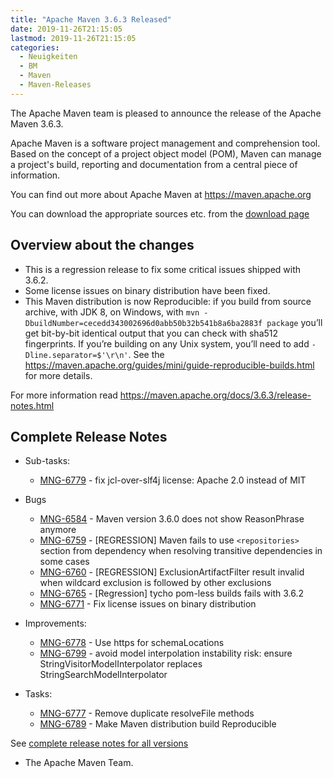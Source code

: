 ```yaml
---
title: "Apache Maven 3.6.3 Released"
date: 2019-11-26T21:15:05
lastmod: 2019-11-26T21:15:05
categories:
  - Neuigkeiten
  - BM
  - Maven
  - Maven-Releases
---
```

The Apache Maven team is pleased to announce the release of the Apache
Maven 3.6.3.

Apache Maven is a software project management and comprehension tool. Based
on the concept of a project object model (POM), Maven can manage a
project's build, reporting and documentation from a central piece of
information.

You can find out more about Apache Maven at https://maven.apache.org

You can download the appropriate sources etc. from 
the [download page](https://maven.apache.org/download.cgi)

<!-- more -->

## Overview about the changes

- This is a regression release to fix some critical issues shipped with 3.6.2.
- Some license issues on binary distribution have been fixed.
- This Maven distribution is now Reproducible: if you build from source archive, with JDK 8, 
  on Windows, with `mvn -DbuildNumber=cecedd343002696d0abb50b32b541b8a6ba2883f package` you’ll 
  get bit-by-bit identical output that you can check with sha512 fingerprints.
  If you’re building on any Unix system, you’ll need to add `-Dline.separator=$'\r\n'`. 
  See the https://maven.apache.org/guides/mini/guide-reproducible-builds.html for more details.

For more information read https://maven.apache.org/docs/3.6.3/release-notes.html


## Complete Release Notes

* Sub-tasks:

  * [MNG-6779](https://issues.apache.org/jira/browse/MNG-6779) - fix jcl-over-slf4j license: Apache 2.0 instead of MIT

* Bugs

  * [MNG-6584](https://issues.apache.org/jira/browse/MNG-6584) - Maven version 3.6.0 does not show ReasonPhrase anymore
  * [MNG-6759](https://issues.apache.org/jira/browse/MNG-6759) - [REGRESSION] Maven fails to use `<repositories>` section from dependency when resolving transitive dependencies in some cases
  * [MNG-6760](https://issues.apache.org/jira/browse/MNG-6760) - [REGRESSION] ExclusionArtifactFilter result invalid when wildcard exclusion is followed by other exclusions
  * [MNG-6765](https://issues.apache.org/jira/browse/MNG-6765) - [Regression] tycho pom-less builds fails with 3.6.2
  * [MNG-6771](https://issues.apache.org/jira/browse/MNG-6771) - Fix license issues on binary distribution

* Improvements:

  * [MNG-6778](https://issues.apache.org/jira/browse/MNG-6778) - Use https for schemaLocations
  * [MNG-6799](https://issues.apache.org/jira/browse/MNG-6799) - avoid model interpolation instability risk: ensure StringVisitorModelInterpolator replaces StringSearchModelInterpolator

* Tasks:

  * [MNG-6777](https://issues.apache.org/jira/browse/MNG-6777) - Remove duplicate resolveFile methods
  * [MNG-6789](https://issues.apache.org/jira/browse/MNG-6789) - Make Maven distribution build Reproducible


See [complete release notes for all versions][5]

- The Apache Maven Team.


[0]: ../../download.html
[1]: ../../plugins/index.html
[2]: https://maven.apache.org/
[4]: https://issues.apache.org/jira/secure/ReleaseNote.jspa?projectId=12316922&version=12346152 
[5]: ../../docs/history.html
